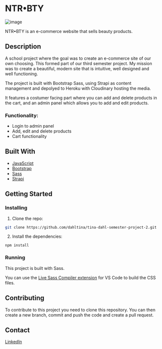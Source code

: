 # NTR•BTY

![image](https://tinasportfolio.netlify.app/images/img-2.jpg)

NTR•BTY is an e-commerce website that sells beauty products.

## Description

A school project where the goal was to create an e-commerce site of our own choosing. This formed part of our third semester project. My mission was to create a beautiful, modern site that is intuitive, well designed and well functioning.

The project is built with Bootstrap Sass, using Strapi as content management and depolyed to Heroku with Cloudinary hosting the media.

It features a costumer facing part where you can add and delete products in the cart, and an admin panel which allows you to add and edit products.

### Functionality:
- Login to admin panel
- Add, edit and delete products
- Cart functionality

## Built With

- [JavaScript](https://www.javascript.com)
- [Bootstrap](https://getbootstrap.com)
- [Sass](https://sass-lang.com)
- [Strapi](https://strapi.io)

## Getting Started

### Installing

1. Clone the repo:

```bash
git clone https://github.com/dahltina/tina-dahl-semester-project-2.git
```

2. Install the dependencies:

```
npm install
```

### Running

This project is built with Sass.

You can use the [Live Sass Compiler extension](https://marketplace.visualstudio.com/items?itemName=ritwickdey.live-sass) for VS Code to build the CSS files.

## Contributing

To contribute to this project you need to clone this repository. You can then create a new branch, commit and push the code and create a pull request.

## Contact

[LinkedIn](https://www.linkedin.com/in/tina-dahl-17531389/)
